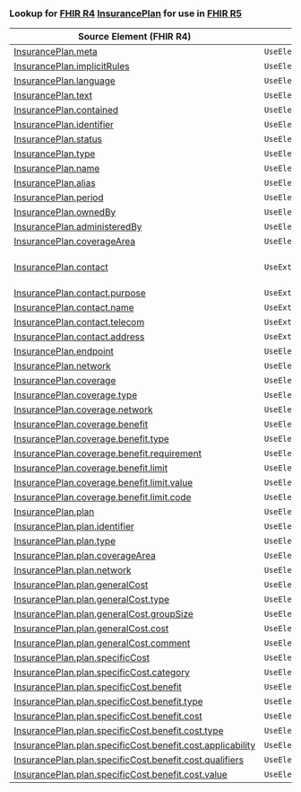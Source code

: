 ### Lookup for [FHIR R4](https://hl7.org/fhir/R4/) [InsurancePlan](https://hl7.org/fhir/R4/InsurancePlan.html) for use in [FHIR R5](https://hl7.org/fhir/R5/)

| Source Element (FHIR R4) | Usage | Target |
| -------------- | ----- | ------ |
| [InsurancePlan.meta](https://hl7.org/fhir/R4/InsurancePlan.html#resource) | `UseElementSameName` | [InsurancePlan.meta](https://hl7.org/fhir/R5/InsurancePlan.html#resource) |
| [InsurancePlan.implicitRules](https://hl7.org/fhir/R4/InsurancePlan.html#resource) | `UseElementSameName` | [InsurancePlan.implicitRules](https://hl7.org/fhir/R5/InsurancePlan.html#resource) |
| [InsurancePlan.language](https://hl7.org/fhir/R4/InsurancePlan.html#resource) | `UseElementSameName` | [InsurancePlan.language](https://hl7.org/fhir/R5/InsurancePlan.html#resource) |
| [InsurancePlan.text](https://hl7.org/fhir/R4/InsurancePlan.html#resource) | `UseElementSameName` | [InsurancePlan.text](https://hl7.org/fhir/R5/InsurancePlan.html#resource) |
| [InsurancePlan.contained](https://hl7.org/fhir/R4/InsurancePlan.html#resource) | `UseElementSameName` | [InsurancePlan.contained](https://hl7.org/fhir/R5/InsurancePlan.html#resource) |
| [InsurancePlan.identifier](https://hl7.org/fhir/R4/InsurancePlan.html#resource) | `UseElementSameName` | [InsurancePlan.identifier](https://hl7.org/fhir/R5/InsurancePlan.html#resource) |
| [InsurancePlan.status](https://hl7.org/fhir/R4/InsurancePlan.html#resource) | `UseElementSameName` | [InsurancePlan.status](https://hl7.org/fhir/R5/InsurancePlan.html#resource) |
| [InsurancePlan.type](https://hl7.org/fhir/R4/InsurancePlan.html#resource) | `UseElementSameName` | [InsurancePlan.type](https://hl7.org/fhir/R5/InsurancePlan.html#resource) |
| [InsurancePlan.name](https://hl7.org/fhir/R4/InsurancePlan.html#resource) | `UseElementSameName` | [InsurancePlan.name](https://hl7.org/fhir/R5/InsurancePlan.html#resource) |
| [InsurancePlan.alias](https://hl7.org/fhir/R4/InsurancePlan.html#resource) | `UseElementSameName` | [InsurancePlan.alias](https://hl7.org/fhir/R5/InsurancePlan.html#resource) |
| [InsurancePlan.period](https://hl7.org/fhir/R4/InsurancePlan.html#resource) | `UseElementSameName` | [InsurancePlan.period](https://hl7.org/fhir/R5/InsurancePlan.html#resource) |
| [InsurancePlan.ownedBy](https://hl7.org/fhir/R4/InsurancePlan.html#resource) | `UseElementSameName` | [InsurancePlan.ownedBy](https://hl7.org/fhir/R5/InsurancePlan.html#resource) |
| [InsurancePlan.administeredBy](https://hl7.org/fhir/R4/InsurancePlan.html#resource) | `UseElementSameName` | [InsurancePlan.administeredBy](https://hl7.org/fhir/R5/InsurancePlan.html#resource) |
| [InsurancePlan.coverageArea](https://hl7.org/fhir/R4/InsurancePlan.html#resource) | `UseElementSameName` | [InsurancePlan.coverageArea](https://hl7.org/fhir/R5/InsurancePlan.html#resource) |
| [InsurancePlan.contact](https://hl7.org/fhir/R4/InsurancePlan.html#resource) | `UseExtension` | [http://hl7.org/fhir/4.0/StructureDefinition/extension-InsurancePlan.contact](StructureDefinition-ext-R4-InsurancePlan.contact.html) |
| [InsurancePlan.contact.purpose](https://hl7.org/fhir/R4/InsurancePlan.html#resource) | `UseExtensionFromAncestor` | - |
| [InsurancePlan.contact.name](https://hl7.org/fhir/R4/InsurancePlan.html#resource) | `UseExtensionFromAncestor` | - |
| [InsurancePlan.contact.telecom](https://hl7.org/fhir/R4/InsurancePlan.html#resource) | `UseExtensionFromAncestor` | - |
| [InsurancePlan.contact.address](https://hl7.org/fhir/R4/InsurancePlan.html#resource) | `UseExtensionFromAncestor` | - |
| [InsurancePlan.endpoint](https://hl7.org/fhir/R4/InsurancePlan.html#resource) | `UseElementSameName` | [InsurancePlan.endpoint](https://hl7.org/fhir/R5/InsurancePlan.html#resource) |
| [InsurancePlan.network](https://hl7.org/fhir/R4/InsurancePlan.html#resource) | `UseElementSameName` | [InsurancePlan.network](https://hl7.org/fhir/R5/InsurancePlan.html#resource) |
| [InsurancePlan.coverage](https://hl7.org/fhir/R4/InsurancePlan.html#resource) | `UseElementSameName` | [InsurancePlan.coverage](https://hl7.org/fhir/R5/InsurancePlan.html#resource) |
| [InsurancePlan.coverage.type](https://hl7.org/fhir/R4/InsurancePlan.html#resource) | `UseElementSameName` | [InsurancePlan.coverage.type](https://hl7.org/fhir/R5/InsurancePlan.html#resource) |
| [InsurancePlan.coverage.network](https://hl7.org/fhir/R4/InsurancePlan.html#resource) | `UseElementSameName` | [InsurancePlan.coverage.network](https://hl7.org/fhir/R5/InsurancePlan.html#resource) |
| [InsurancePlan.coverage.benefit](https://hl7.org/fhir/R4/InsurancePlan.html#resource) | `UseElementSameName` | [InsurancePlan.coverage.benefit](https://hl7.org/fhir/R5/InsurancePlan.html#resource) |
| [InsurancePlan.coverage.benefit.type](https://hl7.org/fhir/R4/InsurancePlan.html#resource) | `UseElementSameName` | [InsurancePlan.coverage.benefit.type](https://hl7.org/fhir/R5/InsurancePlan.html#resource) |
| [InsurancePlan.coverage.benefit.requirement](https://hl7.org/fhir/R4/InsurancePlan.html#resource) | `UseElementSameName` | [InsurancePlan.coverage.benefit.requirement](https://hl7.org/fhir/R5/InsurancePlan.html#resource) |
| [InsurancePlan.coverage.benefit.limit](https://hl7.org/fhir/R4/InsurancePlan.html#resource) | `UseElementSameName` | [InsurancePlan.coverage.benefit.limit](https://hl7.org/fhir/R5/InsurancePlan.html#resource) |
| [InsurancePlan.coverage.benefit.limit.value](https://hl7.org/fhir/R4/InsurancePlan.html#resource) | `UseElementSameName` | [InsurancePlan.coverage.benefit.limit.value](https://hl7.org/fhir/R5/InsurancePlan.html#resource) |
| [InsurancePlan.coverage.benefit.limit.code](https://hl7.org/fhir/R4/InsurancePlan.html#resource) | `UseElementSameName` | [InsurancePlan.coverage.benefit.limit.code](https://hl7.org/fhir/R5/InsurancePlan.html#resource) |
| [InsurancePlan.plan](https://hl7.org/fhir/R4/InsurancePlan.html#resource) | `UseElementSameName` | [InsurancePlan.plan](https://hl7.org/fhir/R5/InsurancePlan.html#resource) |
| [InsurancePlan.plan.identifier](https://hl7.org/fhir/R4/InsurancePlan.html#resource) | `UseElementSameName` | [InsurancePlan.plan.identifier](https://hl7.org/fhir/R5/InsurancePlan.html#resource) |
| [InsurancePlan.plan.type](https://hl7.org/fhir/R4/InsurancePlan.html#resource) | `UseElementSameName` | [InsurancePlan.plan.type](https://hl7.org/fhir/R5/InsurancePlan.html#resource) |
| [InsurancePlan.plan.coverageArea](https://hl7.org/fhir/R4/InsurancePlan.html#resource) | `UseElementSameName` | [InsurancePlan.plan.coverageArea](https://hl7.org/fhir/R5/InsurancePlan.html#resource) |
| [InsurancePlan.plan.network](https://hl7.org/fhir/R4/InsurancePlan.html#resource) | `UseElementSameName` | [InsurancePlan.plan.network](https://hl7.org/fhir/R5/InsurancePlan.html#resource) |
| [InsurancePlan.plan.generalCost](https://hl7.org/fhir/R4/InsurancePlan.html#resource) | `UseElementSameName` | [InsurancePlan.plan.generalCost](https://hl7.org/fhir/R5/InsurancePlan.html#resource) |
| [InsurancePlan.plan.generalCost.type](https://hl7.org/fhir/R4/InsurancePlan.html#resource) | `UseElementSameName` | [InsurancePlan.plan.generalCost.type](https://hl7.org/fhir/R5/InsurancePlan.html#resource) |
| [InsurancePlan.plan.generalCost.groupSize](https://hl7.org/fhir/R4/InsurancePlan.html#resource) | `UseElementSameName` | [InsurancePlan.plan.generalCost.groupSize](https://hl7.org/fhir/R5/InsurancePlan.html#resource) |
| [InsurancePlan.plan.generalCost.cost](https://hl7.org/fhir/R4/InsurancePlan.html#resource) | `UseElementSameName` | [InsurancePlan.plan.generalCost.cost](https://hl7.org/fhir/R5/InsurancePlan.html#resource) |
| [InsurancePlan.plan.generalCost.comment](https://hl7.org/fhir/R4/InsurancePlan.html#resource) | `UseElementSameName` | [InsurancePlan.plan.generalCost.comment](https://hl7.org/fhir/R5/InsurancePlan.html#resource) |
| [InsurancePlan.plan.specificCost](https://hl7.org/fhir/R4/InsurancePlan.html#resource) | `UseElementSameName` | [InsurancePlan.plan.specificCost](https://hl7.org/fhir/R5/InsurancePlan.html#resource) |
| [InsurancePlan.plan.specificCost.category](https://hl7.org/fhir/R4/InsurancePlan.html#resource) | `UseElementSameName` | [InsurancePlan.plan.specificCost.category](https://hl7.org/fhir/R5/InsurancePlan.html#resource) |
| [InsurancePlan.plan.specificCost.benefit](https://hl7.org/fhir/R4/InsurancePlan.html#resource) | `UseElementSameName` | [InsurancePlan.plan.specificCost.benefit](https://hl7.org/fhir/R5/InsurancePlan.html#resource) |
| [InsurancePlan.plan.specificCost.benefit.type](https://hl7.org/fhir/R4/InsurancePlan.html#resource) | `UseElementSameName` | [InsurancePlan.plan.specificCost.benefit.type](https://hl7.org/fhir/R5/InsurancePlan.html#resource) |
| [InsurancePlan.plan.specificCost.benefit.cost](https://hl7.org/fhir/R4/InsurancePlan.html#resource) | `UseElementSameName` | [InsurancePlan.plan.specificCost.benefit.cost](https://hl7.org/fhir/R5/InsurancePlan.html#resource) |
| [InsurancePlan.plan.specificCost.benefit.cost.type](https://hl7.org/fhir/R4/InsurancePlan.html#resource) | `UseElementSameName` | [InsurancePlan.plan.specificCost.benefit.cost.type](https://hl7.org/fhir/R5/InsurancePlan.html#resource) |
| [InsurancePlan.plan.specificCost.benefit.cost.applicability](https://hl7.org/fhir/R4/InsurancePlan.html#resource) | `UseElementSameName` | [InsurancePlan.plan.specificCost.benefit.cost.applicability](https://hl7.org/fhir/R5/InsurancePlan.html#resource) |
| [InsurancePlan.plan.specificCost.benefit.cost.qualifiers](https://hl7.org/fhir/R4/InsurancePlan.html#resource) | `UseElementSameName` | [InsurancePlan.plan.specificCost.benefit.cost.qualifiers](https://hl7.org/fhir/R5/InsurancePlan.html#resource) |
| [InsurancePlan.plan.specificCost.benefit.cost.value](https://hl7.org/fhir/R4/InsurancePlan.html#resource) | `UseElementSameName` | [InsurancePlan.plan.specificCost.benefit.cost.value](https://hl7.org/fhir/R5/InsurancePlan.html#resource) |
